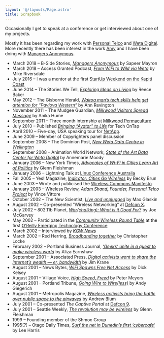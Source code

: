 ```yaml
---
layout: '@/layouts/Page.astro'
title: Scrapbook
---
```


Occasionally I get to speak at a conference or get interviewed about one of my
projects.

Mostly it has been regarding my work with
[Personal Telco](http://www.personaltelco.net/) and
[Weta Digital](http://www.wetadigital.com/). More recently there has been
interest in the work [Amy](https://www.amyherself.nz/) and I have been doing
with [Managers Anonymous](https://adam.nz/managers/).

- March 2018 – B-Side Stories,
  _[Managers Anonymous](https://soundcloud.com/b-side-broadcasts/adam-shand-managers-anonymous)_
  by Sapeer Mayron
- March 2018 – Access Granted Podcast,
  _[From WiFi to Wild via Weta](https://www.accessgranted.nz/episodes/2018/3/13/adam-shand-from-wifi-to-wild-via-weta)_
  by Mike Riversdale
- July 2016 – I was a mentor at the first
  [StartUp Weekend on the Kapiti Coast](https://www.kapiti.co/)
- June 2014 – The Stories We Tell,
  _[Exploring Ideas on Living](https://vimeo.com/103628695)_ by Reece Baker
- May 2012 – The Gisborne Herald,
  _[Wairoa man’s tech skills help get attention for “Pavlova Western”](https://adam.nz/wp-content/uploads/sites/2/2019/12/good_for_nothing.png)_
  by Ann Revington
- November 2011 – The Mudgee Guardian,
  _[Milkwood Visitors Spread Message](https://i1.wp.com/adam.nz/wp-content/uploads/sites/2/2020/02/milkwood_visitors.jpg?ssl=1)_
  by Anika Hume
- September 2011 – Three month internship at
  [Milkwood Permaculture](https://www.milkwood.net/)
- July 2010 – Published
  _[Bringing “Avatar” to Life](https://community.netapp.com/t5/Tech-OnTap-Articles/Bringing-Avatar-to-Life/ta-p/86271)_
  for Tech OnTap
- April 2010 – Five-day, USA speaking tour for
  [NetApp](https://www.netapp.com/).
- June 2009 – Member of Copyrighters panel discussion
- September 2008 – The Dominion Post,
  _[New Weta Data Centre in Wellington](http://www.stuff.co.nz/technology/it-telcos/617911/New-Weta-datacentre-in-Wellington)_
- September 2008 – Animation World Network,
  _[State of the Art Data Center for Weta Digital](http://www.awn.com/news/state-art-data-center-weta-digital)_
  by Annemarie Moody
- January 2006 – New York Times,
  _[Advocates of Wi-Fi in Cities Learn Art of Politics](http://www.nytimes.com/2006/01/19/technology/circuits/19wifi.html)_
  by Glenn Fleishman
- January 2006 – Lightning Talk at
  [Linux Conference Australia](https://linux.org.au/linux-conf-au/)
- Fall 2005 – Yes! Magazine,
  _[Indicator: Cities Go Wireless](http://www.yesmagazine.org/article.asp?ID=1315)_
  by Becky Brun
- June 2003 – Wrote and publicised the
  [Wireless Commons Manifesto](https://adam.nz/wireless-commons/)
- January 2003 – Wireless Review,
  _[Adam Shand, Founder, Personal Telco Project](https://web.archive.org/web/20030208022647/http://wirelessreview.com/ar/wireless_adam_shandfounder_personaltelcoproject/index.htm)_
  by Vince Vittore
- October 2002 – The New Scientist,
  _[Live and unplugged](http://www.newscientist.com/article/mg17623655.500-live-and-unplugged.html)_
  by Max Glaskin
- August 2002 – Co-presented “Wireless Networking” at
  [Defcon X](https://www.defcon.org/html/defcon-10/defcon-10-speakers.html).
- July 2002 – 802.11b Planet,
  _[War(chalking): What is it Good For?](http://www.wi-fiplanet.com/columns/article.php/1402401/Warchalking-What-is-it-Good-For.htm)_
  by Joe McGarvey
- May 2002 – Participated in the
  _[Community Wireless Round Table](http://conferences.oreillynet.com/cs/et2002/view/e_sess/2373)_
  at the first
  [O’Reilly Emerging Technology Conference](http://conferences.oreillynet.com/pub/w/18/speakers.html)
- March 2002 – Interviewed by
  _[KGW News](http://www.youtube.com/watch?v=Suy7yw8zCeE)_
- March 2002 – Red Herring,
  _[Broadbanding together](http://web.archive.org/web/20021213235050/http://www.redherring.com/insider/2002/0307/2145.html)_
  by Christopher Locke
- February 2002 – Portland Business Journal,
  _[‘Geeks’ unite in a quest to make wireless world](http://portland.bizjournals.com/portland/stories/2002/02/04/story3.html)_
  by Aliza Earnshaw
- September 2001 – Associated Press,
  _[Digital activists want to share the Internet’s wealth — er, bandwidth](http://web.archive.org/web/20011108063956/http://seattlep-i.nwsource.com/business/37567_wireless04.shtml)_
  by Jim Krane
- August 2001 – News Bytes,
  _[WiFi Spawns Free Net Access](http://web.archive.org/web/20010822194013/http://www.newsbytes.com/news/01/169108.html)_
  by Dick Kelsey
- August 2001 – Village Voice,
  _[High Speed, Freed](http://www.villagevoice.com/2001-08-14/news/high-speed-freed/1)_
  by Peter Meyers
- August 2001 – Portland Tribune,
  _[Going Wire to Wire(less)](http://www.personaltelco.net/index.cgi/PortlandTribuneArticle)_
  by Andy Giegerich
- August 2001 – Metropolis Magazine,
  _[Wireless activists bring the battle over public space to the airwaves](http://web.archive.org/web/20010821074014/http://www.metropolismag.com/html/content_0801/ob/ob05.html)_
  by Andrew Blum
- July 2001 – Co-presented _The Captive Portal_ at
  [Defcon 9](https://www.defcon.org/html/defcon-9/defcon-9-speakers.html).
- July 2001 – Seattle Weekly,
  _[The revolution may be wireless](http://archive.seattleweekly.com/2001-07-18/news/the-revolution-may-be-wireless/)_
  by Glenn Fleishman
- 1999 – Founding member of the Shmoo Group
- 1995(?) – Otago Daily Times,
  _[Surf the net in Dunedin’s first ‘cybercafe’](https://adam.nz/wp-content/uploads/sites/2/2019/12/first_cyber_cafe.jpg)_
  by Lee Harris
